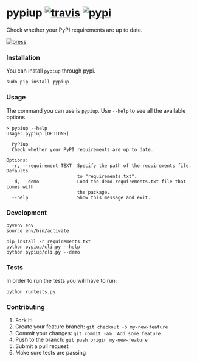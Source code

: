 # pypiup [![travis][travis-image]][travis-url] [![pypi][pypi-image]][pypi-url]
Check whether your PyPI requirements are up to date.

[![press][press-image]][press-url]

### Installation
You can install `pypiup` through pypi.

    sudo pip install pypiup


### Usage
The command you can use is `pypiup`. Use `--help` to see all the available options.

    > pypiup --help
    Usage: pypiup [OPTIONS]

      PyPIup
      Check whether your PyPI requirements are up to date.

    Options:
      -r, --requirement TEXT  Specify the path of the requirements file. Defaults
                              to "requirements.txt".
      -d, --demo              Load the demo requirements.txt file that comes with
                              the package.
      --help                  Show this message and exit.


### Development

    pyvenv env
    source env/bin/activate

    pip install -r requirements.txt
    python pypiup/cli.py --help
    python pypiup/cli.py --demo


### Tests
In order to run the tests you will have to run:

    python runtests.py


### Contributing

1. Fork it!
2. Create your feature branch: `git checkout -b my-new-feature`
3. Commit your changes: `git commit -am 'Add some feature'`
4. Push to the branch: `git push origin my-new-feature`
5. Submit a pull request
6. Make sure tests are passing


[travis-image]: https://travis-ci.org/ekonstantinidis/pypiup.svg?branch=master
[travis-url]: https://travis-ci.org/ekonstantinidis/pypiup

[pypi-image]: https://badge.fury.io/py/pypiup.svg
[pypi-url]: https://pypi.python.org/pypi/pypiup/

[press-image]: https://cloud.githubusercontent.com/assets/6333409/12076913/1f9454dc-b1b9-11e5-87c3-09a8570f21fc.png
[press-url]: https://github.com/ekonstantinidis/pypiup
